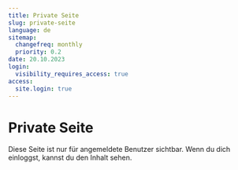 ```yaml
---
title: Private Seite
slug: private-seite
language: de
sitemap:
  changefreq: monthly
  priority: 0.2
date: 20.10.2023
login:
  visibility_requires_access: true
access:
  site.login: true
---
```


# Private Seite

Diese Seite ist nur für angemeldete Benutzer sichtbar. Wenn du dich einloggst, kannst du den Inhalt sehen.
